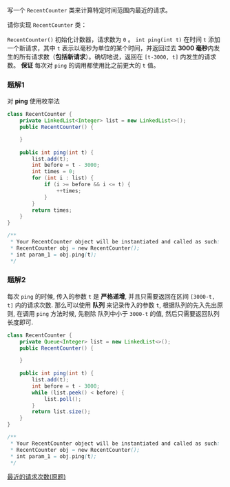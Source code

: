 写一个 `RecentCounter` 类来计算特定时间范围内最近的请求。

请你实现 `RecentCounter` 类：

`RecentCounter()` 初始化计数器，请求数为 `0` 。
`int ping(int t)` 在时间 `t` 添加一个新请求，其中 `t` 表示以毫秒为单位的某个时间，并返回过去 **3000 毫秒**内发生的所有请求数（**包括新请求**）。确切地说，返回在 `[t-3000, t]` 内发生的请求数。
**保证** 每次对 `ping` 的调用都使用比之前更大的 `t` 值。

### 题解1

对 **ping** 使用枚举法

``` java
class RecentCounter {
    private LinkedList<Integer> list = new LinkedList<>();
    public RecentCounter() {

    }
    
    public int ping(int t) {
        list.add(t);
        int before = t - 3000;
        int times = 0;
        for (int i : list) {
            if (i >= before && i <= t) {
                ++times;
            }
        }
        return times;
    }
}

/**
 * Your RecentCounter object will be instantiated and called as such:
 * RecentCounter obj = new RecentCounter();
 * int param_1 = obj.ping(t);
 */
```

### 题解2

每次 `ping` 的时候, 传入的参数 `t` 是 **严格递增**, 并且只需要返回在区间 `[3000-t, t]` 内的请求次数.
那么可以使用 **队列** 来记录传入的参数 `t`, 根据队列的先入先出原则, 在调用 `ping` 方法时候, 先剔除
队列中小于 `3000-t` 的值, 然后只需要返回队列长度即可.

```java
class RecentCounter {
    private Queue<Integer> list = new LinkedList<>();
    public RecentCounter() {

    }
    
    public int ping(int t) {
        list.add(t);
        int before = t - 3000;
        while (list.peek() < before) {
            list.poll();
        }
        return list.size();
    }
}

/**
 * Your RecentCounter object will be instantiated and called as such:
 * RecentCounter obj = new RecentCounter();
 * int param_1 = obj.ping(t);
 */
```

[最近的请求次数(原题)](https://leetcode-cn.com/problems/number-of-recent-calls/)